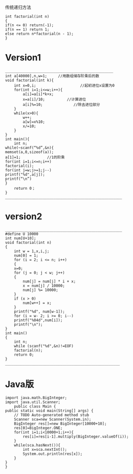 传统递归方法  

	int factorial(int n) 
	{ 
	if(n <= 0) return(-1); 
	if(n == 1) return 1; 
	else return n*factorial(n - 1); 
	}

# Version1   
	_________________________________________________
	int a[40000],n,w=1;     //用数组储存阶乘后的数 
	void factorial(int k){
		int x=0,i;                    //起初进位x设置为0 
		for(int i=1;i<=w;i++){
			a[i]=a[i]*k+x;
			x=a[i]/10;          //计算进位 
			a[i]%=10;              //除去进位部分 
		} 
		while(x>0){
			w++;
			a[w]=x%10;
			x/=10;
		}
	}
	int main(){
		int n;
	while(~scanf(“%d”,&n){
	memset(a,0,sizeof(a));
	a[1]=1;            //1的阶乘 
	for(int i=1;i<=n;i++)
	factorial(i);
	for(int j=w;j>=1;j--)
	printf("%d",a[j]);
	printf(“\n”)
	}
	    return 0；
	}
	_____________________________________________________
  
# version2   
	_____________________________________________________
	#define U 10000
	int num[U+10];
	void factorial(int n)
	{
	    int w = 1,x,i,j;
	    num[0] = 1;
	    for (i = 2; i <= n; i++)
	    {
		x=0;   
		for (j = 0; j < w; j++)
		{
		    num[j] = num[j] * i + x;
		    x = num[j] / 10000;
		    num[j] %= 10000;
		}
		if (x > 0) 
		    num[w++] = x;
	    }
	    printf("%d", num[w-1]);
	    for (i = w- 2; i >= 0; i--)
		printf("%04d",num[i]);
	    printf("\n");
	}
	int main()
	{
	    int n;
	    while (scanf("%d",&n)!=EOF)
		factorial(n);
	    return 0;
	}
	____________________________________________________
	
# Java版

	import java.math.BigInteger;
	import java.util.Scanner;
        public class Main {
	public static void main(String[] args) {
		// TODO Auto-generated method stub
		Scanner sca=new Scanner(System.in);
		BigInteger res[]=new BigInteger[10000+10];
		res[0]=BigInteger.ONE;
		for(int i=1;i<10000+1;i++){
			res[i]=res[i-1].multiply(BigInteger.valueOf(i));
		}
		while(sca.hasNext()){
			int x=sca.nextInt();
			System.out.println(res[x]);
		}
	}
    }

